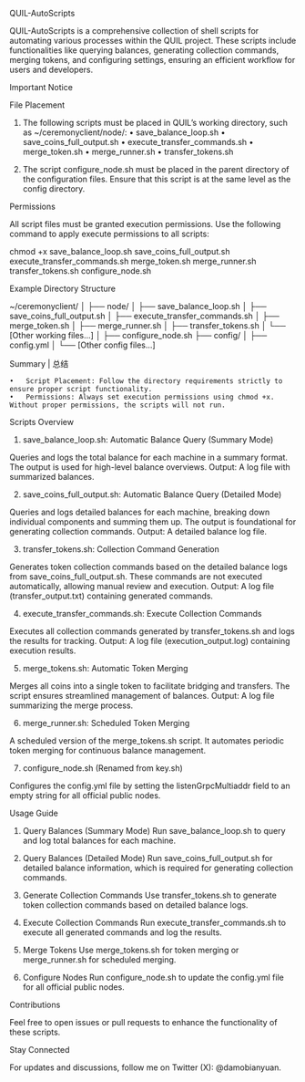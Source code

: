 QUIL-AutoScripts

QUIL-AutoScripts is a comprehensive collection of shell scripts for automating various processes within the QUIL project. These scripts include functionalities like querying balances, generating collection commands, merging tokens, and configuring settings, ensuring an efficient workflow for users and developers.

Important Notice

File Placement

1.	The following scripts must be placed in QUIL’s working directory, such as ~/ceremonyclient/node/:
	•	save_balance_loop.sh
	•	save_coins_full_output.sh
	•	execute_transfer_commands.sh
	•	merge_token.sh
	•	merge_runner.sh
	•	transfer_tokens.sh

2.	The script configure_node.sh must be placed in the parent directory of the configuration files.
Ensure that this script is at the same level as the config directory.

Permissions

All script files must be granted execution permissions. Use the following command to apply execute permissions to all scripts:

chmod +x save_balance_loop.sh save_coins_full_output.sh execute_transfer_commands.sh merge_token.sh merge_runner.sh transfer_tokens.sh configure_node.sh

Example Directory Structure

~/ceremonyclient/
│
├── node/
│   ├── save_balance_loop.sh
│   ├── save_coins_full_output.sh
│   ├── execute_transfer_commands.sh
│   ├── merge_token.sh
│   ├── merge_runner.sh
│   ├── transfer_tokens.sh
│   └── [Other working files...]
│
├── configure_node.sh
├── config/
│   ├── config.yml
│   └── [Other config files...]

Summary | 总结

	•	Script Placement: Follow the directory requirements strictly to ensure proper script functionality.
	•	Permissions: Always set execution permissions using chmod +x. Without proper permissions, the scripts will not run.
    
Scripts Overview

1. save_balance_loop.sh: Automatic Balance Query (Summary Mode)

Queries and logs the total balance for each machine in a summary format. The output is used for high-level balance overviews.
Output: A log file with summarized balances.

2. save_coins_full_output.sh: Automatic Balance Query (Detailed Mode)

Queries and logs detailed balances for each machine, breaking down individual components and summing them up. The output is foundational for generating collection commands.
Output: A detailed balance log file.

3. transfer_tokens.sh: Collection Command Generation

Generates token collection commands based on the detailed balance logs from save_coins_full_output.sh. These commands are not executed automatically, allowing manual review and execution.
Output: A log file (transfer_output.txt) containing generated commands.

4. execute_transfer_commands.sh: Execute Collection Commands

Executes all collection commands generated by transfer_tokens.sh and logs the results for tracking.
Output: A log file (execution_output.log) containing execution results.

5. merge_tokens.sh: Automatic Token Merging

Merges all coins into a single token to facilitate bridging and transfers. The script ensures streamlined management of balances.
Output: A log file summarizing the merge process.

6. merge_runner.sh: Scheduled Token Merging

A scheduled version of the merge_tokens.sh script. It automates periodic token merging for continuous balance management.

7. configure_node.sh (Renamed from key.sh)

Configures the config.yml file by setting the listenGrpcMultiaddr field to an empty string for all official public nodes.

Usage Guide

1. Query Balances (Summary Mode)
Run save_balance_loop.sh to query and log total balances for each machine.

2. Query Balances (Detailed Mode)
Run save_coins_full_output.sh for detailed balance information, which is required for generating collection commands.

3. Generate Collection Commands
Use transfer_tokens.sh to generate token collection commands based on detailed balance logs.

4. Execute Collection Commands
Run execute_transfer_commands.sh to execute all generated commands and log the results.

5. Merge Tokens
Use merge_tokens.sh for token merging or merge_runner.sh for scheduled merging.

6. Configure Nodes
Run configure_node.sh to update the config.yml file for all official public nodes.

Contributions

Feel free to open issues or pull requests to enhance the functionality of these scripts.

Stay Connected

For updates and discussions, follow me on Twitter (X): @damobianyuan.
